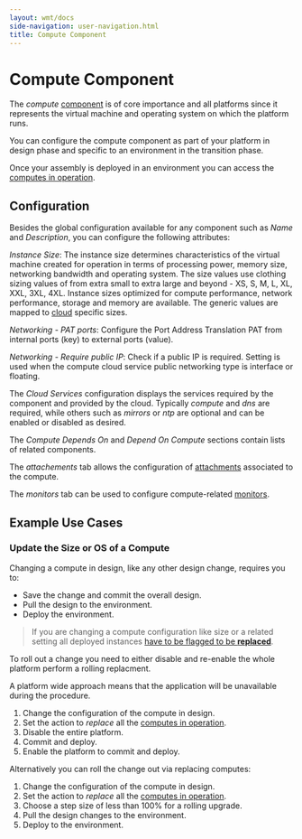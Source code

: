 ```yaml
---
layout: wmt/docs
side-navigation: user-navigation.html
title: Compute Component
---
```


# Compute Component

The _compute_ [component](./components.html) is of core importance and all
platforms since it represents the virtual machine and operating system on which
the platform runs.

You can configure the compute component as part of your platform in design phase
and specific to an environment in the transition phase.

Once your assembly is deployed in an environment you can access the
[computes in operation](../operation/compute.html).

## Configuration

Besides the global configuration available for any component such as _Name_ and
_Description_, you can configure the following attributes:

_Instance Size_: The instance size determines characteristics of the virtual
machine created for operation in terms of processing power, memory size,
networking bandwidth and operating system. The size values use clothing sizing
values of from extra small to extra large and beyond - XS, S, M, L, XL, XXL,
3XL, 4XL. Instance sizes optimized for compute performance, network performance,
storage and memory are available. The generic values are mapped to
[cloud](../account/clouds.html) specific sizes.

_Networking - PAT ports_: Configure the Port Address Translation PAT from
internal ports (key) to external ports (value). <br/>

_Networking - Require public IP_: Check if a public IP is required. Setting is
used when the compute cloud service public networking type is interface or
floating.<br/>

The _Cloud Services_ configuration displays the services required by the
component and provided by the cloud. Typically _compute_ and _dns_ are required,
while others such as _mirrors_ or _ntp_ are optional and can be enabled or
disabled as desired.

The _Compute Depends On_ and _Depend On Compute_ sections contain lists of
related components.

The _attachements_ tab allows the configuration of
[attachments](./attachments.html) associated to the compute.

The _monitors_ tab can be used to configure compute-related
[monitors](../operation/monitors.html).


## Example Use Cases

### Update the Size or OS of a Compute

Changing a compute in design, like any other design change, requires you to:

- Save the change and commit the overall design.
- Pull the design to the environment.
- Deploy the environment.

> <i class="fa fa-exclamation fa-5x orange"></i> If you are changing a compute
configuration like size or a related setting all deployed instances
[have to be flagged to be __replaced__](../operation/compute.html).

To roll out a change you need to either disable and re-enable the whole platform
perform a rolling replacment.

A platform wide approach means that the application will be unavailable during
the procedure.

1. Change the configuration of the compute in design.
2. Set the action to _replace_ all the
   [computes in operation](../operation/compute.html).
3. Disable the entire platform.
4. Commit and deploy.
5. Enable the platform to commit and deploy.

Alternatively you can roll the change out via replacing computes:

1. Change the configuration of the compute in design.
2. Set the action to _replace_ all the
   [computes in operation](../operation/compute.html).
3. Choose a step size of less than 100% for a rolling upgrade.
4. Pull the design changes to the environment.
5. Deploy to the environment.
